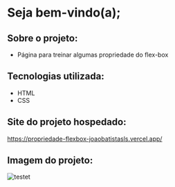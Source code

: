 # Seja bem-vindo(a);

## Sobre o projeto:
- Página para treinar algumas propriedade do flex-box

## Tecnologias utilizada:
- HTML
- CSS

## Site do projeto hospedado:
https://propriedade-flexbox-joaobatistasls.vercel.app/

## Imagem do projeto:

![testet](https://user-images.githubusercontent.com/109250906/217964141-592a257c-4027-4e2f-87bd-9701767b76fa.png)




